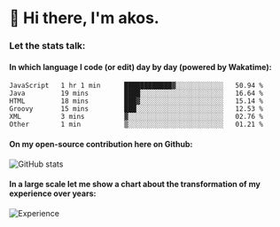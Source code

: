 # 👋 Hi there, I'm akos. 


### Let the stats talk:


#### In which language I code (or edit) day by day (powered by Wakatime): 

<!--START_SECTION:waka-->

```text
JavaScript   1 hr 1 min      ████████████▓░░░░░░░░░░░░   50.94 %
Java         19 mins         ████░░░░░░░░░░░░░░░░░░░░░   16.64 %
HTML         18 mins         ███▓░░░░░░░░░░░░░░░░░░░░░   15.14 %
Groovy       15 mins         ███░░░░░░░░░░░░░░░░░░░░░░   12.53 %
XML          3 mins          ▓░░░░░░░░░░░░░░░░░░░░░░░░   02.76 %
Other        1 min           ▒░░░░░░░░░░░░░░░░░░░░░░░░   01.21 %
```

<!--END_SECTION:waka-->

#### On my open-source contribution here on Github:
 
![GitHub stats](https://github-readme-stats.vercel.app/api?username=akosbalasko)

#### In a large scale let me show a chart about the transformation of my experience over years:   

![Experience](https://cr-skills-chart-widget.azurewebsites.net/api/api?username=akosbalasko)
